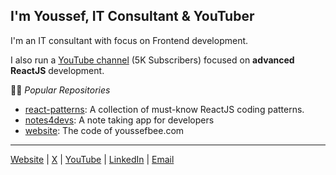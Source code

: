 ## I'm Youssef, **IT Consultant & YouTuber**

I'm an IT consultant with focus on Frontend development.

I also run a [YouTube channel](https://www.youtube.com/@youssefbenlemlih) (5K Subscribers) focused on **advanced ReactJS** development.

🧑‍💻 *Popular Repositories*

* [react-patterns](https://github.com/youssefbenlemlih/react-patterns): A collection of must-know ReactJS coding patterns.
* [notes4devs](https://github.com/youssefbenlemlih/notes4devs): A note taking app for developers
* [website](https://github.com/youssefbenlemlih/website): The code of youssefbee.com

---

[Website](youssefbee.com) | 
[X](https://x.com/YBenlemlih) | 
[YouTube](https://www.youtube.com/@youssefbenlemlih) |
[LinkedIn](https://www.linkedin.com/in/youssef-bee/) |
[Email](mailto:mail@youssefbee.com)

